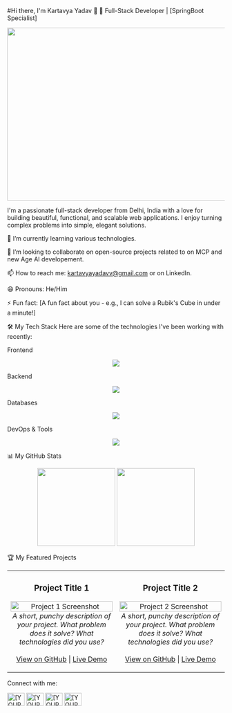 #Hi there, I'm Kartavya Yadav 👋
🚀 Full-Stack Developer | [SpringBoot Specialist]
<p align="center">
<img width="1698" height="400" alt="Image" src="https://github.com/user-attachments/assets/5ab48f3e-dc6b-4db5-96a2-2f3c5bda23d1" />
</p>

I'm a passionate full-stack developer from Delhi, India with a love for building beautiful, functional, and scalable web applications. I enjoy turning complex problems into simple, elegant solutions.

🌱 I’m currently learning various technologies.

👯 I’m looking to collaborate on open-source projects related to on MCP and new Age AI developement.

📫 How to reach me: kartavyayadavv@gmail.com or on LinkedIn.

😄 Pronouns: He/Him

⚡ Fun fact: [A fun fact about you - e.g., I can solve a Rubik's Cube in under a minute!]

🛠️ My Tech Stack
Here are some of the technologies I've been working with recently:

Frontend

<p align="center">
  <a href="https://skillicons.dev">
    <img src="https://skillicons.dev/icons?i=js,react,html,css" />
  </a>
</p>

Backend

<p align="center">
  <a href="https://skillicons.dev">
    <img src="https://skillicons.dev/icons?i=spring,node,fastapi,py" />
  </a>
</p>

Databases

<p align="center">
  <a href="https://skillicons.dev">
    <img src="https://skillicons.dev/icons?i=mongodb,postgres,mysql" />
  </a>
</p>

DevOps & Tools

<p align="center">
  <a href="https://skillicons.dev">
    <img src="https://skillicons.dev/icons?i=git,docker,aws,vscode,jenkins,vim,postman" />
  </a>
</p>

📊 My GitHub Stats
<p align="center">
<img height="180em" src="https://www.google.com/search?q=https://github-readme-stats.vercel.app/api%3Fusername%3DKartavyaY%26show_icons%3Dtrue%26theme%3Ddracula%26include_all_commits%3Dtrue%26count_private%3Dtrue"/>
<img height="180em" src="https://www.google.com/search?q=https://github-readme-stats.vercel.app/api/top-langs/%3Fusername%3DKartavyaY%26layout%3Dcompact%26langs_count%3D8%26theme%3Ddracula"/>
</p>

🏆 My Featured Projects
<table border="0" cellpadding="10">
<tr>
<td width="50%">
<h3 align="center">Project Title 1</h3>
<p align="center">
<a href="[LINK_TO_PROJECT_REPO]" target="_blank">
<img width="100%" src="https://www.google.com/search?q=https://placehold.co/400x200/313131/999999%3Ftext%3DProject%2B1%2BScreenshot" alt="Project 1 Screenshot"/>
</a>
<br>
<em>A short, punchy description of your project. What problem does it solve? What technologies did you use?</em>
<br><br>
<a href="[LINK_TO_PROJECT_REPO]" target="_blank">View on GitHub</a> |
<a href="[LINK_TO_LIVE_DEMO]" target="_blank">Live Demo</a>
</p>
</td>
<td width="50%">
<h3 align="center">Project Title 2</h3>
<p align="center">
<a href="[LINK_TO_PROJECT_REPO]" target="_blank">
<img width="100%" src="https://www.google.com/search?q=https://placehold.co/400x200/313131/999999%3Ftext%3DProject%2B2%2BScreenshot" alt="Project 2 Screenshot"/>
</a>
<br>
<em>A short, punchy description of your project. What problem does it solve? What technologies did you use?</em>
<br><br>
<a href="[LINK_TO_PROJECT_REPO]" target="_blank">View on GitHub</a> |
<a href="[LINK_TO_LIVE_DEMO]" target="_blank">Live Demo</a>
</p>
</td>
</tr>
</table>

Connect with me:
<p align="left">
<a href="https://www.google.com/search?q=https://linkedin.com/in/[YOUR_LINKEDIN_USERNAME]" target="blank"><img align="center" src="https://www.google.com/search?q=https://raw.githubusercontent.com/rahuldkjain/github-profile-readme-generator/master/src/images/icons/Social/linked-in-alt.svg" alt="[YOUR_LINKEDIN_USERNAME]" height="30" width="40" /></a>
<a href="https://twitter.com/[YOUR_TWITTER_USERNAME]" target="blank"><img align="center" src="https://www.google.com/search?q=https://raw.githubusercontent.com/rahuldkjain/github-profile-readme-generator/master/src/images/icons/Social/twitter.svg" alt="[YOUR_TWITTER_USERNAME]" height="30" width="40" /></a>
<a href="https://www.google.com/search?q=https://stackoverflow.com/users/[YOUR_STACKOVERFLOW_ID]/[YOUR_USERNAME]" target="blank"><img align="center" src="https://www.google.com/search?q=https://raw.githubusercontent.com/rahuldkjain/github-profile-readme-generator/master/src/images/icons/Social/stack-overflow.svg" alt="[YOUR_STACKOVERFLOW_USERNAME]" height="30" width="40" /></a>
<a href="https://instagram.com/[YOUR_INSTAGRAM_USERNAME]" target="blank"><img align="center" src="https://www.google.com/search?q=https://raw.githubusercontent.com/rahuldkjain/github-profile-readme-generator/master/src/images/icons/Social/instagram.svg" alt="[YOUR_INSTAGRAM_USERNAME]" height="30" width="40" /></a>
</p>
